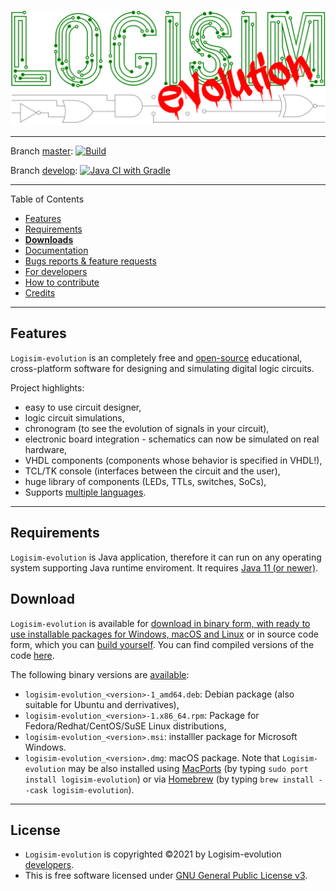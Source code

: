 ![Logisim-evolution](src/main/resources/resources/logisim/img/logisim-evolution-logo.svg)

---

Branch [master](https://github.com/logisim-evolution/logisim-evolution/tree/master): [![Build](https://github.com/logisim-evolution/logisim-evolution/actions/workflows/gradle.yml/badge.svg?branch=master)](https://github.com/logisim-evolution/logisim-evolution/actions/workflows/gradle.yml)

Branch [develop](https://github.com/logisim-evolution/logisim-evolution/tree/develop): [![Java CI with Gradle](https://github.com/logisim-evolution/logisim-evolution/actions/workflows/gradle.yml/badge.svg?branch=develop)](https://github.com/logisim-evolution/logisim-evolution/actions/workflows/gradle.yml)

---

Table of Contents

* [Features](#features)
* [Requirements](#requirements)
* **[Downloads](#download)**
* [Documentation](docs/docs.md)
* [Bugs reports & feature requests](https://github.com/logisim-evolution/logisim-evolution/issues)
* [For developers](docs/developers.md)
* [How to contribute](docs/developers.md#how-to-contribute)
* [Credits](docs/credits.md)

---

## Features ##

`Logisim-evolution` is an completely free and [open-source](https://github.com/logisim-evolution) educational, cross-platform software for
designing and simulating digital logic circuits. 

Project highlights:
  * easy to use circuit designer,
  * logic circuit simulations,
  * chronogram (to see the evolution of signals in your circuit),
  * electronic board integration - schematics can now be simulated on real hardware,
  * VHDL components (components whose behavior is specified in VHDL!),
  * TCL/TK console (interfaces between the circuit and the user),
  * huge library of components (LEDs, TTLs, switches, SoCs),
  * Supports [multiple languages](docs/docs.md#translations).

---

## Requirements ##

`Logisim-evolution` is Java application, therefore it can run on any operating system supporting Java runtime enviroment.
It requires [Java 11 (or newer)](https://www.oracle.com/java/technologies/javase-downloads.html).

## Download ###

`Logisim-evolution` is available for [download in binary form, with ready to use installable packages for Windows, macOS and Linux]((https://github.com/logisim-evolution/logisim-evolution/releases))
or in source code form, which you can [build yourself](docs/developers.md). You can find compiled versions of the code
[here](https://github.com/logisim-evolution/logisim-evolution/releases). 

The following binary versions are [available](https://github.com/logisim-evolution/logisim-evolution/releases):
* `logisim-evolution_<version>-1_amd64.deb`: Debian package (also suitable for Ubuntu and derrivatives),
* `logisim-evolution_<version>-1.x86_64.rpm`: Package for Fedora/Redhat/CentOS/SuSE Linux distributions,
* `logisim-evolution_<version>.msi`: installler package for Microsoft Windows.
* `logisim-evolution_<version>.dmg`: macOS package. Note that `Logisim-evolution` may be also installed
  using [MacPorts](https://www.macports.org/) (by typing `sudo port install logisim-evolution`)
  or via [Homebrew](https://brew.sh/) (by typing `brew install --cask logisim-evolution`).

---

## License

* `Logisim-evolution` is copyrighted ©2021 by Logisim-evolution [developers](docs/credits.md). 
* This is free software licensed under [GNU General Public License v3](https://www.gnu.org/licenses/gpl-3.0.en.html).


